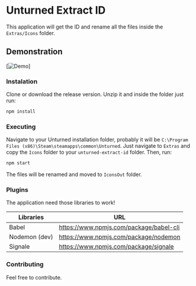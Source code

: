# Unturned Extract ID
This application will get the ID and rename all the files inside the `Extras/Icons` folder.


## Demonstration
[![Demo](https://i.imgur.com/2UAuN2u.gif)]

### Instalation
Clone or download the release version. Unzip it and inside the folder just run:
```sh
npm install
```

### Executing
Navigate to your Unturned installation folder, probably it will be `C:\Program Files (x86)\Steam\steamapps\common\Unturned`. Just navigate to `Extras` and copy the `Icons` folder to your `unturned-extract-id` folder. Then, run: 
```sh
npm start
```

The files will be renamed and moved to `IconsOut` folder.

### Plugins

The application need those libraries to work!

| Libraries | URL |
| ------ | ------ |
| Babel | https://www.npmjs.com/package/babel-cli |
| Nodemon (dev) | https://www.npmjs.com/package/nodemon |
| Signale | https://www.npmjs.com/package/signale |

### Contributing
Feel free to contribute.
